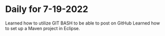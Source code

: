 # Daily for 7-19-2022
Learned how to utilize GIT BASH to be able to post on GitHub
Learned how to set up a Maven project in Eclipse.